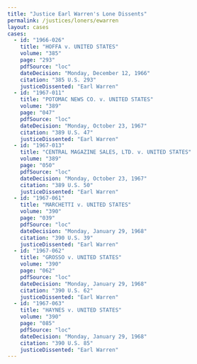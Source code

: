 ```yaml
---
title: "Justice Earl Warren's Lone Dissents"
permalink: /justices/loners/ewarren
layout: cases
cases:
  - id: "1966-026"
    title: "HOFFA v. UNITED STATES"
    volume: "385"
    page: "293"
    pdfSource: "loc"
    dateDecision: "Monday, December 12, 1966"
    citation: "385 U.S. 293"
    justiceDissented: "Earl Warren"
  - id: "1967-011"
    title: "POTOMAC NEWS CO. v. UNITED STATES"
    volume: "389"
    page: "047"
    pdfSource: "loc"
    dateDecision: "Monday, October 23, 1967"
    citation: "389 U.S. 47"
    justiceDissented: "Earl Warren"
  - id: "1967-013"
    title: "CENTRAL MAGAZINE SALES, LTD. v. UNITED STATES"
    volume: "389"
    page: "050"
    pdfSource: "loc"
    dateDecision: "Monday, October 23, 1967"
    citation: "389 U.S. 50"
    justiceDissented: "Earl Warren"
  - id: "1967-061"
    title: "MARCHETTI v. UNITED STATES"
    volume: "390"
    page: "039"
    pdfSource: "loc"
    dateDecision: "Monday, January 29, 1968"
    citation: "390 U.S. 39"
    justiceDissented: "Earl Warren"
  - id: "1967-062"
    title: "GROSSO v. UNITED STATES"
    volume: "390"
    page: "062"
    pdfSource: "loc"
    dateDecision: "Monday, January 29, 1968"
    citation: "390 U.S. 62"
    justiceDissented: "Earl Warren"
  - id: "1967-063"
    title: "HAYNES v. UNITED STATES"
    volume: "390"
    page: "085"
    pdfSource: "loc"
    dateDecision: "Monday, January 29, 1968"
    citation: "390 U.S. 85"
    justiceDissented: "Earl Warren"
---
```

